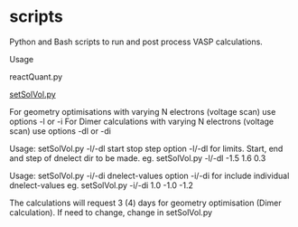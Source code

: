 # scripts
Python and Bash scripts to run and post process VASP calculations. 

Usage

reactQuant.py

<u>setSolVol.py</u>

For geometry optimisations with varying N electrons (voltage scan) use options -l or -i
For Dimer calculations with varying N electrons (voltage scan) use options -dl or -di
 
Usage: setSolVol.py -l/-dl start stop step
    option -l/-dl for limits. Start, end and step of dnelect dir to be made.
    eg. setSolVol.py -l/-dl -1.5 1.6 0.3

Usage: setSolVol.py -i/-di dnelect-values
    option -i/-di for include individual dnelect-values
    eg. setSolVol.py -i/-di 1.0 -1.0 -1.2

The calculations will request 3 (4) days for geometry optimisation (Dimer calculation). If need to change, change in setSolVol.py 

